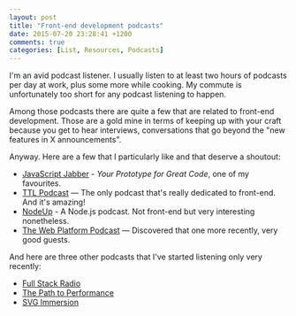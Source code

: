 ```yaml
---
layout: post
title: "Front-end development podcasts"
date: 2015-07-20 23:28:41 +1200
comments: true
categories: [List, Resources, Podcasts]
---
```


I'm an avid podcast listener. I usually listen to at least two hours of podcasts per day at work, plus some more while cooking. My commute is unfortunately too short for any podcast listening to happen.

Among those podcasts there are quite a few that are related to front-end development. Those are a gold mine in terms of keeping up with your craft because you get to hear interviews, conversations that go beyond the "new features in X announcements".

<!-- more -->

Anyway. Here are a few that I particularly like and that deserve a shoutout:

* [JavaScript Jabber](http://javascriptjabber.com/) - _Your Prototype for Great Code_, one of my favourites.
* [TTL Podcast](http://ttlpodcast.com) — The only podcast that's really dedicated to front-end. And it's amazing!
* [NodeUp](http://nodeup.com/) - A Node.js podcast. Not front-end but very interesting nonetheless.
* [The Web Platform Podcast](http://thewebplatform.libsyn.com/) — Discovered that one more recently, very good guests.

And here are three other podcasts that I've started listening only very recently:

* [Full Stack Radio](http://fullstackradio.com/)
* [The Path to Performance](http://pathtoperf.com/)
* [SVG Immersion](http://svgimmersion.com/)

